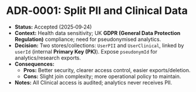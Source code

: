 # ADR‑0001: Split PII and Clinical Data

- **Status:** Accepted (2025‑09‑24)
- **Context:** Health data sensitivity; UK **GDPR (General Data Protection Regulation)** compliance; need for pseudonymised analytics.
- **Decision:** Two stores/collections: `UserPII` and `UserClinical`, linked by `userId` (internal **Primary Key (PK)**). Expose `pseudonymId` for analytics/research exports.
- **Consequences:**
  - **Pros:** Better security, clearer access control, easier exports/deletion.
  - **Cons:** Slight join complexity; more operational policy to maintain.
- **Notes:** All Clinical access is audited; analytics never receives PII.
